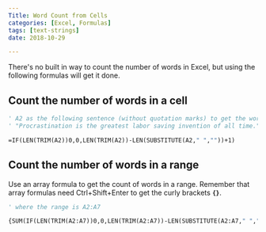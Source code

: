 ```yaml
---
Title: Word Count from Cells
categories: [Excel, Formulas]
tags: [text-strings]
date: 2018-10-29

---
```


There's no built in way to count the number of words in Excel, but using the following formulas will get it done.  

## Count the number of words in a cell
```vb
' A2 as the following sentence (without quotation marks) to get the word count:
' "Procrastination is the greatest labor saving invention of all time."

=IF(LEN(TRIM(A2))0,0,LEN(TRIM(A2))-LEN(SUBSTITUTE(A2," ",""))+1)
```

## Count the number of words in a range

Use an array formula to get the count of words in a range. Remember that array formulas need Ctrl+Shift+Enter to get the curly brackets **`{}`**.
```vb
' where the range is A2:A7

{SUM(IF(LEN(TRIM(A2:A7))0,0,LEN(TRIM(A2:A7))-LEN(SUBSTITUTE(A2:A7," ",""))+1))}
```
